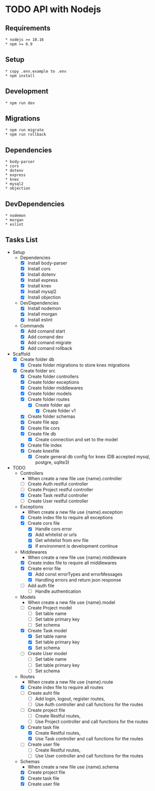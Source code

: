 # TODO API with Nodejs

## Requirements

    * nodejs >= 10.16
    * npm >= 6.9

## Setup

    * copy .env.example to .env
    * npm install
    
## Development

    * npm run dev

## Migrations
    * npm run migrate
    * npm run rollback

## Dependencies

    * body-parser
    * cors
    * dotenv
    * express
    * knex
    * mysql2
    * objection

## DevDependencies

    * nodemon
    * morgan
    * eslint

## Tasks List

*   Setup 
    *   Dependencies
        * [x] Install body-parser
        * [x] Install cors
        * [x] Install dotenv
        * [x] Install express
        * [x] Install knex
        * [x] Install mysql2
        * [x] Install objection
    *   DevDependencies
        * [x] Install nodemon
        * [x] Install morgan
        * [x] Install eslint
    *   Commands
        * [x] Add comand start
        * [x] Add comand dev
        * [x] Add comand migrate
        * [x] Add comand rollback

*   Scaffold
    * [x] Create folder db
        * [x] Create folder migrations to store knex migrations
    * [x] Create folder src
        * [x] Create folder controllers
        * [x] Create folder exceptions
        * [x] Create folder middlewares
        * [x] Create folder models
        * [x] Create folder routes
            * [x] Create folder api
                * [x] Create folder v1
        * [x] Create folder schemas
        * [x] Create file app
        * [x] Create file cors
        * [x] Create file db
            * [x] Create connection and set to the model
        * [x] Create file index
        * [x] Create knexfile
            * [x] Create general db config for knex (DB accepted mysql, postgre, sqlite3)

*   TODO
    *   Controllers 
        * When create a new file use {name}.controller
        * [ ] Create Auth restful controller
        * [ ] Create Project restful controller
        * [x] Create Task restful controller
        * [ ] Create User restful controller
    *   Exceptions 
        * When create a new file use {name}.exception
        * [x] Create index file  to require all exceptions
        * [x] Create cors file
            * [x] Handle cors error
            * [x] Add whitelist or urls
            * [x] Get whitelist from env file
            * [x] If environment is development continue
    *   Middlewares
        * When create a new file use {name}.middleware
        * [x] Create index file to require all middlewares
        * [x] Create error file 
            * [x] Add const errorTypes and errorMessages  
            * [x] Handling errors and return json response 
        * [ ] Add auth file
            * [ ] Handle authentication
    *   Models 
        * When create a new file use {name}.model
        * [ ] Create Project model
            * [ ] Set table name
            * [ ] Set table primary key
            * [ ] Set schema
        * [x] Create Task model
            * [x] Set table name
            * [x] Set table primary key
            * [x] Set schema
        * [ ] Create User model
            * [ ] Set table name
            * [ ] Set table primary key
            * [ ] Set schema
    *   Routes 
        * When create a new file use {name}.route
        * [x] Create index file  to require all routes
        * [ ] Create auht file
            * [ ] Add login, logout, register routes, 
            * [ ] Use Auth controller and call functions for the routes
        * [ ] Create project file
            * [ ] Create Restful routes, 
            * [ ] Use Project controller and call functions for the routes
        * [x] Create task file
            * [x] Create Restful routes, 
            * [x] Use Task controller and call functions for the routes 
        * [ ] Create user file
            * [ ] Create Restful routes, 
            * [ ] Use User controller and call functions for the routes
    *   Schemas
        * When create a new file use {name}.schema
        * [x] Create project file
        * [x] Create task file
        * [x] Create user file

